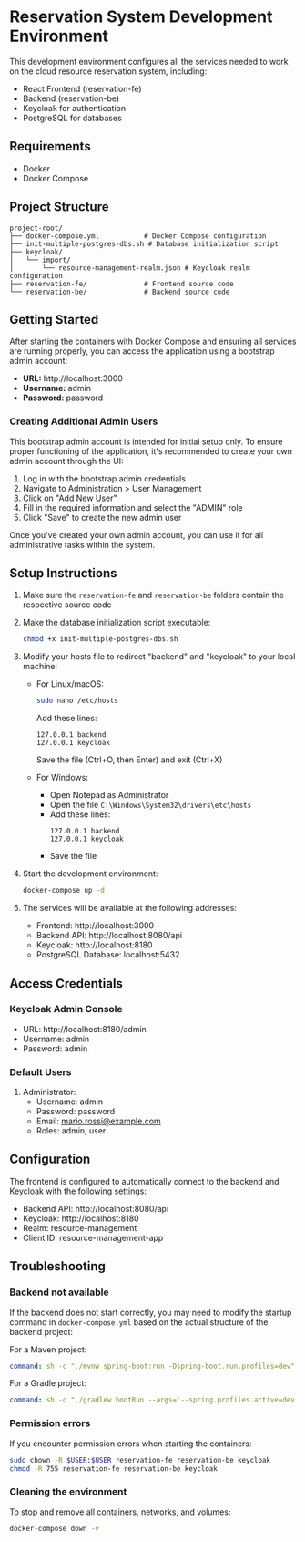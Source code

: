 # Reservation System Development Environment

This development environment configures all the services needed to work on the cloud resource reservation system, including:
- React Frontend (reservation-fe)
- Backend (reservation-be)
- Keycloak for authentication
- PostgreSQL for databases

## Requirements

- Docker
- Docker Compose

## Project Structure

```
project-root/
├── docker-compose.yml           # Docker Compose configuration
├── init-multiple-postgres-dbs.sh # Database initialization script
├── keycloak/
│   └── import/
│       └── resource-management-realm.json # Keycloak realm configuration
├── reservation-fe/              # Frontend source code
└── reservation-be/              # Backend source code
```

## Getting Started

After starting the containers with Docker Compose and ensuring all services are running properly, you can access the application using a bootstrap admin account:

- **URL:** http://localhost:3000
- **Username:** admin
- **Password:** password

### Creating Additional Admin Users

This bootstrap admin account is intended for initial setup only. To ensure proper functioning of the application, it's recommended to create your own admin account through the UI:

1. Log in with the bootstrap admin credentials
2. Navigate to Administration > User Management
3. Click on "Add New User"
4. Fill in the required information and select the "ADMIN" role
5. Click "Save" to create the new admin user

Once you've created your own admin account, you can use it for all administrative tasks within the system.

## Setup Instructions

1. Make sure the `reservation-fe` and `reservation-be` folders contain the respective source code
2. Make the database initialization script executable:
   ```bash
   chmod +x init-multiple-postgres-dbs.sh
   ```
3. Modify your hosts file to redirect "backend" and "keycloak" to your local machine:
   - For Linux/macOS:
     ```bash
     sudo nano /etc/hosts
     ```
     Add these lines:
     ```
     127.0.0.1 backend
     127.0.0.1 keycloak
     ```
     Save the file (Ctrl+O, then Enter) and exit (Ctrl+X)
     
   - For Windows:
     - Open Notepad as Administrator
     - Open the file `C:\Windows\System32\drivers\etc\hosts`
     - Add these lines:
       ```
       127.0.0.1 backend
       127.0.0.1 keycloak
       ```
     - Save the file
     
4. Start the development environment:
   ```bash
   docker-compose up -d
   ```
5. The services will be available at the following addresses:
   - Frontend: http://localhost:3000
   - Backend API: http://localhost:8080/api
   - Keycloak: http://localhost:8180
   - PostgreSQL Database: localhost:5432

## Access Credentials

### Keycloak Admin Console
- URL: http://localhost:8180/admin
- Username: admin
- Password: admin

### Default Users
1. Administrator:
   - Username: admin
   - Password: password
   - Email: mario.rossi@example.com
   - Roles: admin, user

## Configuration

The frontend is configured to automatically connect to the backend and Keycloak with the following settings:
- Backend API: http://localhost:8080/api
- Keycloak: http://localhost:8180
- Realm: resource-management
- Client ID: resource-management-app

## Troubleshooting

### Backend not available
If the backend does not start correctly, you may need to modify the startup command in `docker-compose.yml` based on the actual structure of the backend project:

For a Maven project:
```yaml
command: sh -c "./mvnw spring-boot:run -Dspring-boot.run.profiles=dev"
```

For a Gradle project:
```yaml
command: sh -c "./gradlew bootRun --args='--spring.profiles.active=dev'"
```

### Permission errors
If you encounter permission errors when starting the containers:
```bash
sudo chown -R $USER:$USER reservation-fe reservation-be keycloak
chmod -R 755 reservation-fe reservation-be keycloak
```

### Cleaning the environment
To stop and remove all containers, networks, and volumes:
```bash
docker-compose down -v
```

